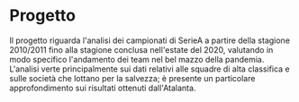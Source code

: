 # Progetto
Il progetto riguarda l'analisi dei campionati di SerieA a partire della stagione 2010/2011 fino alla stagione conclusa nell'estate del 2020, valutando in modo specifico l'andamento dei team nel bel mazzo della pandemia. L'analisi verte principalmente sui dati relativi alle squadre di alta classifica e sulle società che lottano per la salvezza; è presente un particolare approfondimento sui risultati ottenuti dall'Atalanta.
